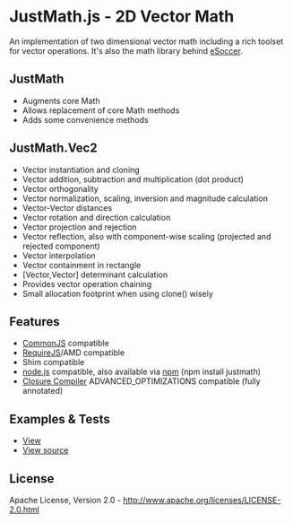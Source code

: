 JustMath.js - 2D Vector Math
============================
An implementation of two dimensional vector math including a rich toolset for vector operations.
It's also the math library behind [eSoccer](http://www.esoccer.me).

JustMath
--------
* Augments core Math
* Allows replacement of core Math methods
* Adds some convenience methods

JustMath.Vec2
-------------
* Vector instantiation and cloning
* Vector addition, subtraction and multiplication (dot product)
* Vector orthogonality
* Vector normalization, scaling, inversion and magnitude calculation
* Vector-Vector distances
* Vector rotation and direction calculation
* Vector projection and rejection
* Vector reflection, also with component-wise scaling (projected and rejected component)
* Vector interpolation
* Vector containment in rectangle
* [Vector,Vector] determinant calculation
* Provides vector operation chaining
* Small allocation footprint when using clone() wisely

Features
--------
* [CommonJS](http://www.commonjs.org/) compatible
* [RequireJS](http://requirejs.org/)/AMD compatible
* Shim compatible
* [node.js](http://nodejs.org) compatible, also available via [npm](https://npmjs.org/package/justmath) (npm install justmath)
* [Closure Compiler](https://developers.google.com/closure/compiler/) ADVANCED_OPTIMIZATIONS compatible (fully annotated)

Examples & Tests
----------------
* [View](http://htmlpreview.github.com/?https://github.com/dcodeIO/JustMath.js/master/examples/Vec2.html)
* [View source](https://raw.github.com/dcodeIO/JustMath.js/master/examples/Vec2.html)

License
-------
Apache License, Version 2.0 - http://www.apache.org/licenses/LICENSE-2.0.html